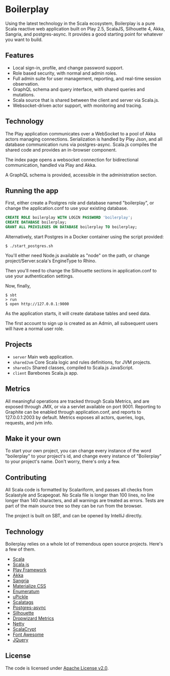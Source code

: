 # Boilerplay

Using the latest technology in the Scala ecosystem, Boilerplay is a pure Scala reactive web application built on Play 2.5, ScalaJS, Silhouette 4, Akka, Sangria, and postgres-async.
It provides a good starting point for whatever you want to build.

## Features

* Local sign-in, profile, and change password support.
* Role based security, with normal and admin roles.
* Full admin suite for user management, reporting, and real-time session observation.
* GraphQL schema and query interface, with shared queries and mutations.
* Scala source that is shared between the client and server via Scala.js.
* Websocket-driven actor support, with monitoring and tracing.


## Technology

The Play application communicates over a WebSocket to a pool of Akka actors managing connections.
Serialization is handled by Play Json, and all database communication runs via postgres-async. Scala.js compiles the
shared code and provides an in-browser component. 

The index page opens a websocket connection for bidirectional communication, handled via Play and Akka.

A GraphQL schema is provided, accessible in the administration section.

## Running the app

First, either create a Postgres role and database named "boilerplay", or change the application.conf to use your existing database.

```sql
CREATE ROLE boilerplay WITH LOGIN PASSWORD 'boilerplay';
CREATE DATABASE boilerplay;
GRANT ALL PRIVILEGES ON DATABASE boilerplay TO boilerplay;
```

Alternatively, start Postgres in a Docker container using the script provided:
```shell
$ ./start_postgres.sh
```

You'll either need Node.js available as "node" on the path, or change project/Server.scala's EngineType to Rhino.

Then you'll need to change the Silhouette sections in application.conf to use your authentication settings.

Now, finally,
```shell
$ sbt
> run
$ open http://127.0.0.1:9000
```

As the application starts, it will create database tables and seed data.

The first account to sign up is created as an Admin, all subsequent users will have a normal user role.


## Projects

* `server` Main web application.
* `sharedJvm` Core Scala logic and rules definitions, for JVM projects.
* `sharedJs` Shared classes, compiled to Scala.js JavaScript.
* `client` Barebones Scala.js app.


## Metrics

All meaningful operations are tracked through Scala Metrics, and are exposed through JMX, or via a servlet available on port 9001.
Reporting to Graphite can be enabled through application.conf, and reports to 127.0.0.1:2003 by default.
Metrics exposes all actors, queries, logs, requests, and jvm info.

## Make it your own

To start your own project, you can change every instance of the word "boilerplay" to your project's id, and 
change every instance of "Boilerplay" to your project's name. Don't worry, there's only a few. 

## Contributing

All Scala code is formatted by Scalariform, and passes all checks from Scalastyle and Scapegoat. No Scala file is longer than 100 lines, no line
longer than 140 characters, and all warnings are treated as errors. Tests are part of the main source tree so they can be run from the browser.

The project is built on SBT, and can be opened by IntelliJ directly.


## Technology

Boilerplay relies on a whole lot of tremendous open source projects. Here's a few of them.

* [Scala](http://www.scala-lang.org/)
* [Scala.js](https://www.scala-js.org/)
* [Play Framework](https://www.playframework.com/)
* [Akka](http://akka.io/)
* [Sangria](http://sangria-graphql.org/)
* [Materialize CSS](http://materializecss.com/)
* [Enumeratum](https://github.com/lloydmeta/enumeratum)
* [uPickle](https://github.com/lihaoyi/upickle-pprint)
* [Scalatags](https://github.com/lihaoyi/scalatags)
* [Postgres-async](https://github.com/mauricio/postgresql-async)
* [Silhouette](https://www.silhouette.rocks/)
* [Dropwizard Metrics](http://metrics.dropwizard.io/)
* [Netty](http://netty.io/)
* [ScalaCrypt](https://github.com/Richard-W/scalacrypt)
* [Font Awesome](http://fontawesome.io/)
* [JQuery](https://jquery.com/)


## License

The code is licensed under [Apache License v2.0](http://www.apache.org/licenses/LICENSE-2.0).
